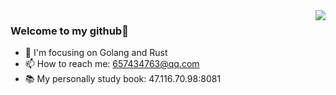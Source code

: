 

<img align="right" src="https://github-readme-stats.vercel.app/api?username=LwwL-123" />


### Welcome to my github👋

- 🔨 I'm focusing on Golang and Rust
- 📫 How to reach me: 657434763@qq.com
- 📚 My personally study book: 47.116.70.98:8081
